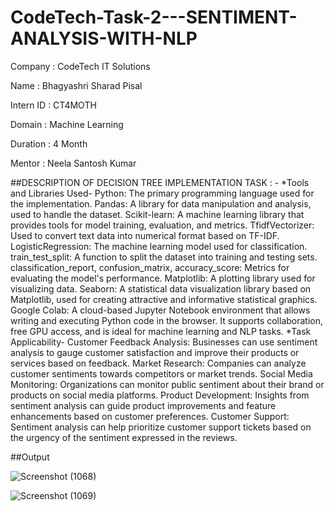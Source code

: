 # CodeTech-Task-2---SENTIMENT-ANALYSIS-WITH-NLP

Company : CodeTech IT Solutions

Name : Bhagyashri Sharad Pisal

Intern ID : CT4MOTH

Domain : Machine Learning

Duration : 4 Month

Mentor : Neela Santosh Kumar


##DESCRIPTION OF DECISION TREE IMPLEMENTATION TASK : - *Tools and Libraries Used- Python: The primary programming language used for the implementation. Pandas: A library for data manipulation and analysis, used to handle the dataset. Scikit-learn: A machine learning library that provides tools for model training, evaluation, and metrics. TfidfVectorizer: Used to convert text data into numerical format based on TF-IDF. LogisticRegression: The machine learning model used for classification. train_test_split: A function to split the dataset into training and testing sets. classification_report, confusion_matrix, accuracy_score: Metrics for evaluating the model's performance. Matplotlib: A plotting library used for visualizing data. Seaborn: A statistical data visualization library based on Matplotlib, used for creating attractive and informative statistical graphics. Google Colab: A cloud-based Jupyter Notebook environment that allows writing and executing Python code in the browser. It supports collaboration, free GPU access, and is ideal for machine learning and NLP tasks. *Task Applicability- Customer Feedback Analysis: Businesses can use sentiment analysis to gauge customer satisfaction and improve their products or services based on feedback. Market Research: Companies can analyze customer sentiments towards competitors or market trends. Social Media Monitoring: Organizations can monitor public sentiment about their brand or products on social media platforms. Product Development: Insights from sentiment analysis can guide product improvements and feature enhancements based on customer preferences. Customer Support: Sentiment analysis can help prioritize customer support tickets based on the urgency of the sentiment expressed in the reviews.

##Output

![Screenshot (1068)](https://github.com/user-attachments/assets/b035bd7f-7c74-4c6a-9538-9e07148aa200)






![Screenshot (1069)](https://github.com/user-attachments/assets/feb2dd0a-8c71-4593-82ae-42dc79e5c098)

